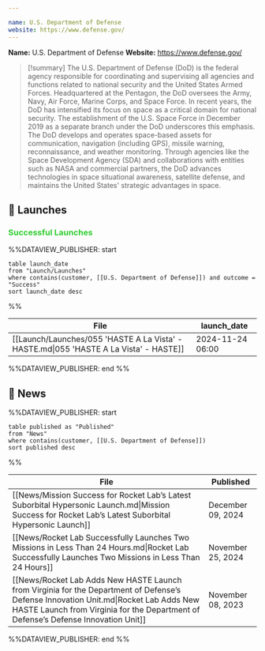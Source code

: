 ```yaml
---

name: U.S. Department of Defense
website: https://www.defense.gov/
---
```


**Name:** U.S. Department of Defense
**Website:** https://www.defense.gov/

>[!summary]
>The U.S. Department of Defense (DoD) is the federal agency responsible for coordinating and supervising all agencies and functions related to national security and the United States Armed Forces. Headquartered at the Pentagon, the DoD oversees the Army, Navy, Air Force, Marine Corps, and Space Force. In recent years, the DoD has intensified its focus on space as a critical domain for national security. The establishment of the U.S. Space Force in December 2019 as a separate branch under the DoD underscores this emphasis. The DoD develops and operates space-based assets for communication, navigation (including GPS), missile warning, reconnaissance, and weather monitoring. Through agencies like the Space Development Agency (SDA) and collaborations with entities such as NASA and commercial partners, the DoD advances technologies in space situational awareness, satellite defense, and maintains the United States' strategic advantages in space.

## 🚀 Launches

### <span style="color:limegreen">Successful Launches</span>

%%DATAVIEW_PUBLISHER: start
```
table launch_date
from "Launch/Launches"
where contains(customer, [[U.S. Department of Defense]]) and outcome = "Success"
sort launch_date desc
```
%%

| File                                                                                  | launch_date      |
| ------------------------------------------------------------------------------------- | ---------------- |
| [[Launch/Launches/055 'HASTE A La Vista' - HASTE.md\|055 'HASTE A La Vista' - HASTE]] | 2024-11-24 06:00 |

%%DATAVIEW_PUBLISHER: end %%

## 📰 News
%%DATAVIEW_PUBLISHER: start
```
table published as "Published"
from "News"
where contains(customer, [[U.S. Department of Defense]])
sort published desc
```
%%

| File                                                                                                                                                                                                                       | Published         |
| -------------------------------------------------------------------------------------------------------------------------------------------------------------------------------------------------------------------------- | ----------------- |
| [[News/Mission Success for Rocket Lab’s Latest Suborbital Hypersonic Launch.md\|Mission Success for Rocket Lab’s Latest Suborbital Hypersonic Launch]]                                                                     | December 09, 2024 |
| [[News/Rocket Lab Successfully Launches Two Missions in Less Than 24 Hours.md\|Rocket Lab Successfully Launches Two Missions in Less Than 24 Hours]]                                                                       | November 25, 2024 |
| [[News/Rocket Lab Adds New HASTE Launch from Virginia for the Department of Defense’s Defense Innovation Unit.md\|Rocket Lab Adds New HASTE Launch from Virginia for the Department of Defense’s Defense Innovation Unit]] | November 08, 2023 |

%%DATAVIEW_PUBLISHER: end %%